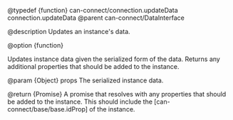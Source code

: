@typedef {function} can-connect/connection.updateData connection.updateData
@parent can-connect/DataInterface

@description Updates an instance's data.

@option {function}

  Updates instance data given the serialized form of the data. Returns any
  additional properties that should be added to the instance.

  @param {Object} props The serialized instance data.

  @return {Promise<props>} A promise that resolves with any properties that should be added to the instance.
  This should include the [can-connect/base/base.idProp] of the instance.
